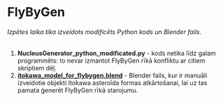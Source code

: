 # FlyByGen

###### Izpētes laika tika izveidots modificēts _Python_ kods un Blender fails.

1. **NucleusGenerator_python_modificated.py** - kods netika līdz galam programmēts: to nevar izmantot FlyByGen rīkā konfliktu ar citiem skriptiem dēļ.
2. **[itokawa_model_for_flybygen.blend](https://drive.google.com/file/d/1um_e3fh_XT3iGxooO974LLRuW7UXTruU/view?usp=sharing)** - Blender fails, kur ir manuāli izveidotie objekti Itokawa asteroīda formas atkārtošanai, lai uz tas pamata ģenerēt FlyByGen rīkā starojumu. 

